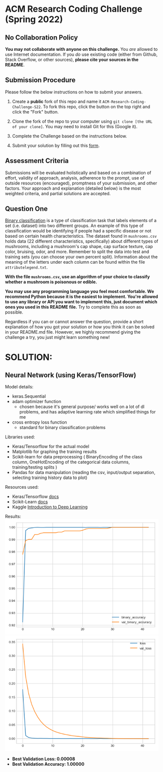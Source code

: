 # ACM Research Coding Challenge (Spring 2022)

## [](https://github.com/ACM-Research/-DRAFT-Coding-Challenge-S22#no-collaboration-policy)No Collaboration Policy

**You may not collaborate with anyone on this challenge.**  You  _are_  allowed to use Internet documentation. If you  _do_  use existing code (either from Github, Stack Overflow, or other sources),  **please cite your sources in the README**.

## [](https://github.com/ACM-Research/-DRAFT-Coding-Challenge-S22#submission-procedure)Submission Procedure

Please follow the below instructions on how to submit your answers.

1.  Create a  **public**  fork of this repo and name it  `ACM-Research-Coding-Challenge-S22`. To fork this repo, click the button on the top right and click the "Fork" button.

2.  Clone the fork of the repo to your computer using  `git clone [the URL of your clone]`. You may need to install Git for this (Google it).

3.  Complete the Challenge based on the instructions below.

4.  Submit your solution by filling out this [form](https://acmutd.typeform.com/to/uTpjeA8G).

## Assessment Criteria 

Submissions will be evaluated holistically and based on a combination of effort, validity of approach, analysis, adherence to the prompt, use of outside resources (encouraged), promptness of your submission, and other factors. Your approach and explanation (detailed below) is the most weighted criteria, and partial solutions are accepted. 

## [](https://github.com/ACM-Research/-DRAFT-Coding-Challenge-S22#question-one)Question One

[Binary classification](https://en.wikipedia.org/wiki/Binary_classification) is a type of classification task that labels elements of a set (i.e. dataset) into two different groups. An example of this type of classification would be identifying if people had a specific disease or not based on certain health characteristics. The dataset found in `mushrooms.csv` holds data (22 different characteristics, specifically) about different types of mushrooms, including a mushroom's cap shape, cap surface texture, cap color, bruising, odor, and more. Remember to split the data into test and training sets (you can choose your own percent split). Information about the meaning of the letters under each column can be found within the file `attributelegend.txt`.

**With the file `mushrooms.csv`, use an algorithm of your choice to classify whether a mushroom is poisonous or edible.**

**You may use any programming language you feel most comfortable. We recommend Python because it is the easiest to implement. You're allowed to use any library or API you want to implement this, just document which ones you used in this README file.** Try to complete this as soon as possible.

Regardless if you can or cannot answer the question, provide a short explanation of how you got your solution or how you think it can be solved in your README.md file. However, we highly recommend giving the challenge a try, you just might learn something new!


# SOLUTION:

## Neural Network (using Keras/TensorFlow)

Model details:
  - keras.Sequential
  - adam optimizer function 
    - chosen because it's general purpose/ works well on a lot of dl problems, and has adaptive learning rate which simplified things for me
  - cross entropy loss function
    - standard for binary classification problems

Libraries used:
  - Keras/Tensorflow for the actual model  
  - Matplotlib for graphing the training results
  - Scikit-learn for data preprocessing ( BinaryEncoding of the class column, OneHotEncoding of the categorical data columns, training/testing splits )
  - Pandas for data manipulation (reading the csv, input/output separation, selecting training history data to plot)

Resources used: 
  - Keras/Tensorflow [docs](https://www.tensorflow.org/api_docs/python/tf/keras/Model)
  - Scikit-Learn [docs](https://scikit-learn.org/stable/modules/generated/sklearn.preprocessing.OneHotEncoder.html?highlight=onehotencoder#sklearn.preprocessing.OneHotEncoder)
  - Kaggle [Introduction to Deep Learning](https://www.kaggle.com/learn/intro-to-deep-learning)

Results:
 ![Epoch vs Classification Accuracy](https://github.com/spierceVR/Coding-Challenge-S22/blob/main/Figure_2.png)
 ![Epoch vs Cross Entropy Loss](https://github.com/spierceVR/Coding-Challenge-S22/blob/main/Figure_1.png)
- **Best Validation Loss: 0.00008**
- **Best Validation Accuracy: 1.00000**
